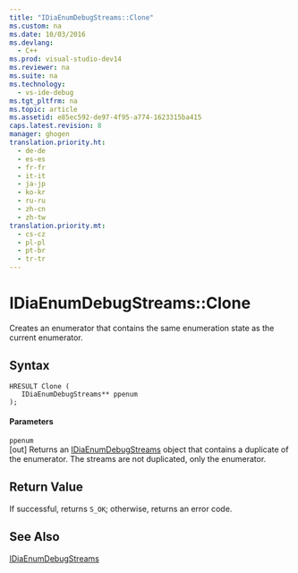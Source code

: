 ```yaml
---
title: "IDiaEnumDebugStreams::Clone"
ms.custom: na
ms.date: 10/03/2016
ms.devlang: 
  - C++
ms.prod: visual-studio-dev14
ms.reviewer: na
ms.suite: na
ms.technology: 
  - vs-ide-debug
ms.tgt_pltfrm: na
ms.topic: article
ms.assetid: e85ec592-de97-4f95-a774-1623315ba415
caps.latest.revision: 8
manager: ghogen
translation.priority.ht: 
  - de-de
  - es-es
  - fr-fr
  - it-it
  - ja-jp
  - ko-kr
  - ru-ru
  - zh-cn
  - zh-tw
translation.priority.mt: 
  - cs-cz
  - pl-pl
  - pt-br
  - tr-tr
---
```

# IDiaEnumDebugStreams::Clone
Creates an enumerator that contains the same enumeration state as the current enumerator.  
  
## Syntax  
  
```cpp#  
HRESULT Clone (   
   IDiaEnumDebugStreams** ppenum  
);  
```  
  
#### Parameters  
 `ppenum`  
 [out] Returns an [IDiaEnumDebugStreams](../VS_debugger/IDiaEnumDebugStreams.md) object that contains a duplicate of the  enumerator. The streams are not duplicated, only the enumerator.  
  
## Return Value  
 If successful, returns `S_OK`; otherwise, returns an error code.  
  
## See Also  
 [IDiaEnumDebugStreams](../VS_debugger/IDiaEnumDebugStreams.md)